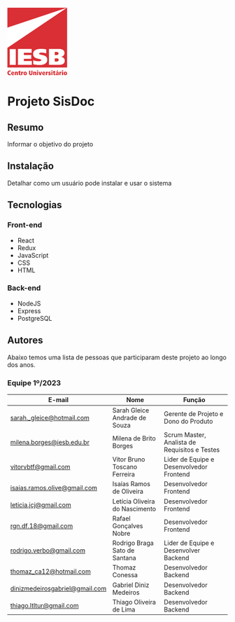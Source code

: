 ![Centro Universitário IESB](doc/img/logoIesb.png)

# Projeto SisDoc

## Resumo

Informar o objetivo do projeto

## Instalação

Detalhar como um usuário pode instalar e usar o sistema

## Tecnologias

### Front-end
 - React
 - Redux
 - JavaScript
 - CSS
 - HTML

 ### Back-end
 - NodeJS
 - Express
 - PostgreSQL

## Autores

Abaixo temos uma lista de pessoas que participaram deste projeto ao longo dos anos.

### Equipe 1º/2023

| E-mail | Nome | Função |
|------|--------|-------|
| sarah._gleice@hotmail.com | Sarah Gleice Andrade de Souza | Gerente de Projeto e Dono do Produto |
| milena.borges@iesb.edu.br | Milena de Brito Borges | Scrum Master, Analista de Requisitos e Testes|
| vitorvbtf@gmail.com | Vítor Bruno Toscano Ferreira | Lider de Equipe e Desenvolvedor Frontend |
| isaias.ramos.olive@gmail.com | Isaías Ramos de Oliveira | Desenvolvedor Frontend |
| leticia.jcj@gmail.com | Letícia Oliveira do Nascimento | Desenvolvedor Frontend |
| rgn.df.18@gmail.com | Rafael Gonçalves Nobre | Desenvolvedor Frontend |
| rodrigo.verbo@gmail.com | Rodrigo Braga Sato de Santana | Lider de Equipe e Desenvolver Backend | 
| thomaz_ca12@hotmail.com | Thomaz Conessa | Desenvolvedor Backend |
| dinizmedeirosgabriel@gmail.com | Gabriel Diniz Medeiros | Desenvolvedor Backend |
| thiago.ltltur@gmail.com | Thiago Oliveira de Lima | Desenvolvedor Backend |
